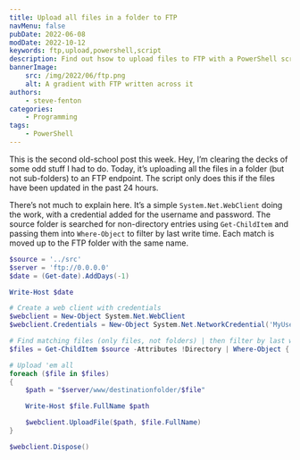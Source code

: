 ```yaml
---
title: Upload all files in a folder to FTP
navMenu: false
pubDate: 2022-06-08
modDate: 2022-10-12
keywords: ftp,upload,powershell,script
description: Find out hsow to upload files to FTP with a PowerShell script.
bannerImage:
    src: /img/2022/06/ftp.png
    alt: A gradient with FTP written across it
authors:
    - steve-fenton
categories:
    - Programming
tags:
    - PowerShell
---
```


This is the second old-school post this week. Hey, I’m clearing the decks of some odd stuff I had to do. Today, it’s uploading all the files in a folder (but not sub-folders) to an FTP endpoint. The script only does this if the files have been updated in the past 24 hours.

There’s not much to explain here. It’s a simple `System.Net.WebClient` doing the work, with a credential added for the username and password. The source folder is searched for non-directory entries using `Get-ChildItem` and passing them into `Where-Object` to filter by last write time. Each match is moved up to the FTP folder with the same name.

```powershell
$source = '../src'
$server = 'ftp://0.0.0.0'
$date = (Get-date).AddDays(-1)

Write-Host $date

# Create a web client with credentials
$webclient = New-Object System.Net.WebClient 
$webclient.Credentials = New-Object System.Net.NetworkCredential('MyUserName','MyPassword')  

# Find matching files (only files, not folders) | then filter by last write time
$files = Get-ChildItem $source -Attributes !Directory | Where-Object { $_.LastWriteTime -ge $date }

# Upload 'em all
foreach ($file in $files)
{
    $path = "$server/www/destinationfolder/$file"

    Write-Host $file.FullName $path

    $webclient.UploadFile($path, $file.FullName)
} 

$webclient.Dispose()
```